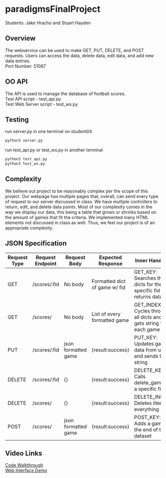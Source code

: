 # paradigmsFinalProject
Students: Jake Hracho and Stuart Hayden

## Overview
The webservice can be used to make GET, PUT, DELETE, and POST requests. Users can access the data, delete data, edit data, and add new data entries.\
Port Number: 51087

## OO API
The API is used to manage the database of football scores.\
Test API script - test_api.py\
Test Web Server script - test_ws.py

## Testing
run server.py in one terminal on student04
```bash
python3 server.py
```
run test_api.py or test_ws.py in another terminal
```bash
python3 test_api.py
python3 test_ws.py
```

## Complexity
We believe out project to be reasonably complex per the scope of this project. Our webpage has multiple pages that, overall, can send every type of request to our server discussed in class. We have multiple controllers to return, edit, and delete data points. Most of our complexity comes in the way we display our data, this being a table that grows or shrinks based on the amount of games that fit the criteria. We implemented many HTML elements not discussed in class as well. Thus, we feel our project is of an appropriate complexity.

## JSON Specification
| Request Type | Request Endpoint |     Request Body    |         Expected Response         |                           Inner Handling                           |
| ------------ | ---------------- | ------------        | --------------------------------- | ------------------------------------------------------------------ |
|     GET	   |   /scores/:fid   |       No body	    |	Formatted dict of game w/ fid	|  GET_KEY: Searches the dicts for the specific fid and returns data |
|     GET	   |     /scores/	  |	      No body	    |	  List of every formatted game	|  GET_INDEX: Cycles through all dicts and gets string for each game |
|     PUT	   |   /scores/:fid	  |	json formatted game |		   {result:success}			|  	   PUT_KEY: Updates game data from user and sends to string      |
|    DELETE	   |   /scores/:fid	  |	    	{}			|		   {result:success}			|			 DELETE_KEY: Calls delete_game on a specific fid         |
|    DELETE    |	 /scores/	  |			{}			|		   {result:success}			|			    DELETE_INDEX: Deletes literally everything           |
|     POST	   |	 /scores/	  |	json formatted game |		   {result:success}			|			  POST_KEY: Adds a game to the end of the dataset        |

## Video Links
[Code Walkthrough]\
[Web Interface Demo]


[Code Walkthrough]: https://youtu.be/1T5vcWDibOw
[Web Interface Demo]: https://youtu.be/g54ihU1AKgk
